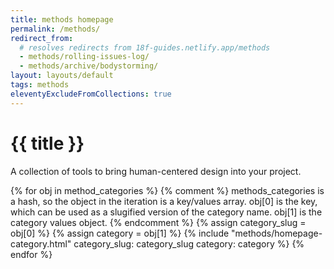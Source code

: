 ```yaml
---
title: methods homepage
permalink: /methods/
redirect_from:
  # resolves redirects from 18f-guides.netlify.app/methods
  - methods/rolling-issues-log/
  - methods/archive/bodystorming/
layout: layouts/default
tags: methods
eleventyExcludeFromCollections: true
---
```


<div class="usa-section intro-header">
  <div class="grid-container">
    <h1 class="visually-hidden">
      {{ title }}
    </h1>
    <p class="usa-intro usa-intro--methods no-print">A collection of tools to bring human-centered design into your project.</p>
  </div>
</div>
<div class="usa-section layout--methods">
{% for obj in method_categories %}
  {% comment %}
    methods_categories is a hash, so the object in the iteration is a key/values array.
    obj[0] is the key, which can be used as a slugified version of the category name.
    obj[1] is the category values object.
  {% endcomment %}
  {% assign category_slug = obj[0] %}
  {% assign category = obj[1] %}
  {% include "methods/homepage-category.html" category_slug: category_slug category: category %}
{% endfor %}
</div>
